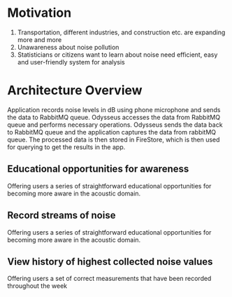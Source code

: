 # Motivation
1. Transportation, different industries, and construction etc. are expanding more and more
2. Unawareness about noise pollution
3. Statisticians or citizens want to learn about noise need efficient, easy and user-friendly system for analysis

# Architecture Overview
Application records noise levels in dB using phone microphone and sends the data to RabbitMQ queue. Odysseus accesses the data from RabbitMQ queue and performs necessary operations. Odysseus sends the data back to RabbitMQ queue and the application captures the data from rabbitMQ queue. The processed data is then stored in FireStore, which is then used for querying to get the results in the app.


## Educational opportunities for awareness
Offering users a series of straightforward educational opportunities for becoming more aware in the acoustic domain.


## Record streams of noise 
Offering users a series of straightforward educational opportunities for becoming more aware in the acoustic domain.

## View history of highest collected noise values
Offering users a set of correct measurements that have been recorded throughout the week


